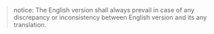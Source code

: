 

> notice: The English version shall always prevail in case of any discrepancy or inconsistency between English version and its any translation.